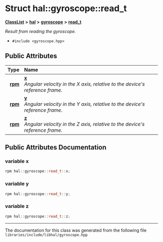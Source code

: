 

# Struct hal::gyroscope::read\_t



[**ClassList**](annotated.md) **>** [**hal**](namespacehal.md) **>** [**gyroscope**](classhal_1_1gyroscope.md) **>** [**read\_t**](structhal_1_1gyroscope_1_1read__t.md)



_Result from reading the gyroscope._ 

* `#include <gyroscope.hpp>`





















## Public Attributes

| Type | Name |
| ---: | :--- |
|  [**rpm**](namespacehal.md#typedef-rpm) | [**x**](#variable-x)  <br>_Angular velocity in the X axis, relative to the device's reference frame._  |
|  [**rpm**](namespacehal.md#typedef-rpm) | [**y**](#variable-y)  <br>_Angular velocity in the Y axis, relative to the device's reference frame._  |
|  [**rpm**](namespacehal.md#typedef-rpm) | [**z**](#variable-z)  <br>_Angular velocity in the Z axis, relative to the device's reference frame._  |












































## Public Attributes Documentation




### variable x 

```C++
rpm hal::gyroscope::read_t::x;
```






### variable y 

```C++
rpm hal::gyroscope::read_t::y;
```






### variable z 

```C++
rpm hal::gyroscope::read_t::z;
```




------------------------------
The documentation for this class was generated from the following file `libraries/include/libhal/gyroscope.hpp`

